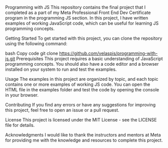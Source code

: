 Programming with JS
This repository contains the final project that I completed as a part of my Meta Professional Front End Dev Certificate program in the programming JS section. In this project, I have written examples of working JavaScript code, which can be useful for learning JS programming concepts.

Getting Started
To get started with this project, you can clone the repository using the following command:

bash
Copy code
git clone https://github.com/velaspis/programming-with-js.git
Prerequisites
This project requires a basic understanding of JavaScript programming concepts. You should also have a code editor and a browser installed on your system to run and test the examples.

Usage
The examples in this project are organized by topic, and each topic contains one or more examples of working JS code. You can open the HTML file in the examples folder and test the code by opening the console in your browser.

Contributing
If you find any errors or have any suggestions for improving this project, feel free to open an issue or a pull request.

License
This project is licensed under the MIT License - see the LICENSE file for details.

Acknowledgments
I would like to thank the instructors and mentors at Meta for providing me with the knowledge and resources to complete this project.